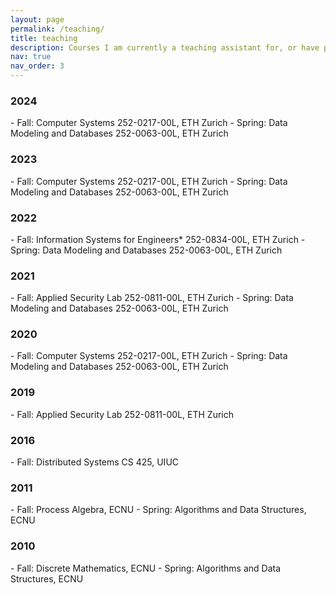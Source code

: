```yaml
---
layout: page
permalink: /teaching/
title: teaching
description: Courses I am currently a teaching assistant for, or have previously been a (head*) teaching assistant for.
nav: true
nav_order: 3
---
```


<h3>2024</h3>
 - Fall: Computer Systems 252-​0217-00L, ETH Zurich
 - Spring: Data Modeling and Databases 252-0063-00L, ETH Zurich

<h3>2023</h3>
 - Fall: Computer Systems 252-​0217-00L, ETH Zurich
 - Spring: Data Modeling and Databases 252-0063-00L, ETH Zurich
 
<h3>2022</h3>
 - Fall: Information Systems for Engineers* 252-​0834-00L, ETH Zurich
 - Spring: Data Modeling and Databases 252-0063-00L, ETH Zurich
 
<h3>2021</h3>
 - Fall: Applied Security Lab 252-0811-00L, ETH Zurich
 - Spring: Data Modeling and Databases 252-0063-00L, ETH Zurich
 
<h3>2020</h3>
 - Fall: Computer Systems 252-​0217-00L, ETH Zurich
 - Spring: Data Modeling and Databases 252-0063-00L, ETH Zurich
 
<h3>2019</h3>
 - Fall: Applied Security Lab 252-0811-00L, ETH Zurich
 
<h3>2016</h3>
 - Fall: Distributed Systems CS 425, UIUC

 
<h3>2011</h3>
 - Fall: Process Algebra, ECNU
 - Spring: Algorithms and Data Structures, ECNU
 
<h3>2010</h3>
 - Fall: Discrete Mathematics, ECNU
 - Spring: Algorithms and Data Structures, ECNU
 
